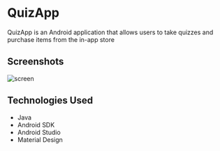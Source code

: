 
# QuizApp

QuizApp is an Android application that allows users to take quizzes and purchase items from the in-app store

## Screenshots

![screen](https://github.com/RePlaze/QuizApp/assets/115911341/c7d24373-732d-4698-84dc-26d972a01a7e)

## Technologies Used

- Java
- Android SDK
- Android Studio
- Material Design
